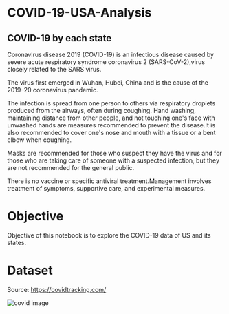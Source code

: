 # COVID-19-USA-Analysis
## COVID-19 by each state 

Coronavirus disease 2019 (COVID-19) is an infectious disease caused by severe acute respiratory syndrome coronavirus 2 (SARS-CoV-2),virus closely related to the SARS virus.

The virus first emerged in Wuhan, Hubei, China and is the cause of the 2019–20 coronavirus pandemic.

The infection is spread from one person to others via respiratory droplets produced from the airways, often during coughing. Hand washing, maintaining distance from other people, and not touching one's face with unwashed hands are measures recommended to prevent the disease.It is also recommended to cover one's nose and mouth with a tissue or a bent elbow when coughing.

Masks are recommended for those who suspect they have the virus and for those who are taking care of someone with a suspected infection, but they are not recommended for the general public.

There is no vaccine or specific antiviral treatment.Management involves treatment of symptoms, supportive care, and experimental measures.


# Objective
Objective of this notebook is to explore the COVID-19 data of US and its states.
# Dataset
Source: https://covidtracking.com/

![covid image](https://user-images.githubusercontent.com/43942029/77830894-2605a980-7102-11ea-9190-7be0497ff60d.png)
